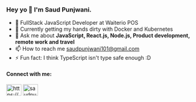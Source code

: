 ### Hey yo 👋 I'm Saud Punjwani.

<ul>
  <li>🔭 FullStack JavaScript Developer at Waiterio POS</li>
  <li>🌱 Currently getting my hands dirty with Docker and Kubernetes</li>
  <li>💬 Ask me about <strong>JavaScript, React.js, Node.js, Product development, remote work and travel</strong></li>
  <li>📫 How to reach me <a href="mailto:saudpunjwani101@gmail.com">saudpunjwani101@gmail.com</a></li>
  <li>⚡ Fun fact: I think TypeScript isn't type safe enough :D</li>
</ul>

#### Connect with me:

<p align="left" dir="auto">
<a href="https://www.linkedin.com/in/saud-punjwani/" rel="nofollow"><img align="center" src="https://raw.githubusercontent.com/rahuldkjain/github-profile-readme-generator/master/src/images/icons/Social/linked-in-alt.svg" alt="https://www.linkedin.com/in/saud-punjwani-/" height="30" width="40" style="max-width: 100%;"></a>
<a href="https://twitter.com/saudpunjwani101" rel="nofollow"><img align="center" src="https://raw.githubusercontent.com/rahuldkjain/github-profile-readme-generator/master/src/images/icons/Social/twitter.svg" alt="saudpunjwani101" height="30" width="40" style="max-width: 100%;"></a>


<!--
**saudpunjwani101/saudpunjwani101** is a ✨ _special_ ✨ repository because its `README.md` (this file) appears on your GitHub profile.

Here are some ideas to get you started:

- 🔭 I’m currently working on ...
- 🌱 I’m currently learning ...
- 👯 I’m looking to collaborate on ...
- 🤔 I’m looking for help with ...
- 💬 Ask me about ...
- 📫 How to reach me: ...
- 😄 Pronouns: ...
- ⚡ Fun fact: ...
-->
